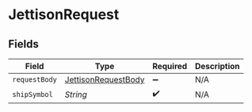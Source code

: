 # JettisonRequest


## Fields

| Field                                                                 | Type                                                                  | Required                                                              | Description                                                           |
| --------------------------------------------------------------------- | --------------------------------------------------------------------- | --------------------------------------------------------------------- | --------------------------------------------------------------------- |
| `requestBody`                                                         | [JettisonRequestBody](../../models/operations/JettisonRequestBody.md) | :heavy_minus_sign:                                                    | N/A                                                                   |
| `shipSymbol`                                                          | *String*                                                              | :heavy_check_mark:                                                    | N/A                                                                   |